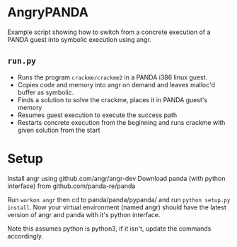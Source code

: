 # AngryPANDA

Example script showing how to switch from a concrete execution of a PANDA guest into symbolic execution using angr.

## `run.py`
* Runs the program `crackme/crackme2` in a PANDA i386 linux guest.
* Copies code and memory into angr on demand and leaves malloc'd buffer as symbolic.
* Finds a solution to solve the crackme, places it in PANDA guest's memory
* Resumes guest execution to execute the success path
* Restarts concrete execution from the beginning and runs crackme with given solution from the start

# Setup

Install angr using github.com/angr/angr-dev
Download panda (with python interface) from github.com/panda-re/panda

Run `workon angr` then cd to panda/panda/pypanda/ and run `python setup.py install`.
Now your virtual environment (named angr) should have the latest version of angr and panda with it's python interface.

Note this assumes python is python3, if it isn't, update the commands accordingly.
